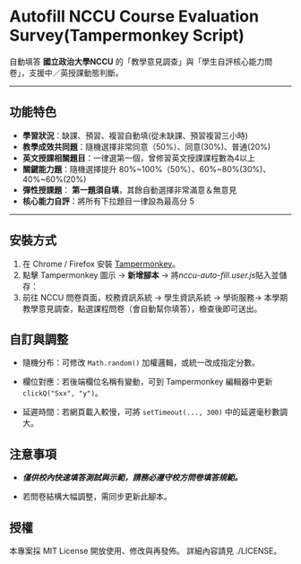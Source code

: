 # Autofill NCCU Course Evaluation Survey(Tampermonkey Script)

自動填答 **國立政治大學NCCU** 的「教學意見調查」與「學生自評核心能力問卷」，支援中／英授課動態判斷。

---

## 功能特色

- **學習狀況**：缺課、預習、複習自動填(從未缺課、預習複習三小時)
- **教學成效共同題**：隨機選擇非常同意（50%）、同意(30%)、普通(20%) 
- **英文授課相關題目**：一律選第一個，曾修習英文授課課程數為4以上
- **關鍵能力題**：隨機選擇提升 80%~100%（50%）、60%~80%(30%)、40%~60%(20%) 
- **彈性授課題**：  **第一題須自填**，其餘自動選擇非常滿意＆無意見
- **核心能力自評**：將所有下拉題目一律設為最高分 5  

---

## 安裝方式

1. 在 Chrome / Firefox 安裝 [Tampermonkey](https://www.tampermonkey.net/)。  
2. 點擊 Tampermonkey 圖示 → **新增腳本** → 將*nccu-auto-fill.user.js*貼入並儲存：  
3. 前往 NCCU 問卷頁面，校務資訊系統 → 學生資訊系統 → 學術服務→ 本學期教學意見調查，點選課程問卷（會自動幫你填答），檢查後即可送出。


## 自訂與調整
- 隨機分布：可修改 `Math.random()` 加權邏輯，或統一改成指定分數。

- 欄位對應：若後端欄位名稱有變動，可到 Tampermonkey 編輯器中更新 `clickQ("Sxx", "y")`。

- 延遲時間：若網頁載入較慢，可將 `setTimeout(..., 300)` 中的延遲毫秒數調大。

## 注意事項
- ***僅供校內快速填答測試與示範，請務必遵守校方問卷填答規範。***

- 若問卷結構大幅調整，需同步更新此腳本。

## 授權
本專案採 MIT License 開放使用、修改與再發佈。
詳細內容請見 ./LICENSE。